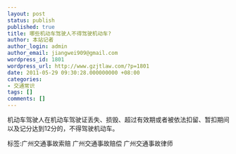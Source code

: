 ```yaml
---
layout: post
status: publish
published: true
title: 哪些机动车驾驶人不得驾驶机动车?
author: 本站记者
author_login: admin
author_email: jiangwei909@gmail.com
wordpress_id: 1801
wordpress_url: http://www.gzjtlaw.com/?p=1801
date: 2011-05-29 09:30:28.000000000 +08:00
categories:
- 交通常识
tags: []
comments: []
---
```

机动车驾驶人在机动车驾驶证丢失、损毁、超过有效期或者被依法扣留、暂扣期间以及记分达到12分的，不得驾驶机动车。 标签:广州交通事故索赔 广州交通事故赔偿 广州交通事故律师
